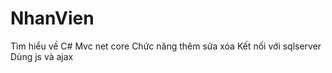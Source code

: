 # NhanVien
Tìm hiểu về C# Mvc net core
Chức năng thêm sửa xóa
Kết nối với sqlserver
Dùng js và ajax
